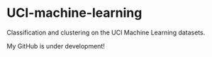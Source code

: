 # UCI-machine-learning
Classification and clustering on the UCI Machine Learning datasets.

My GitHub is under development!
